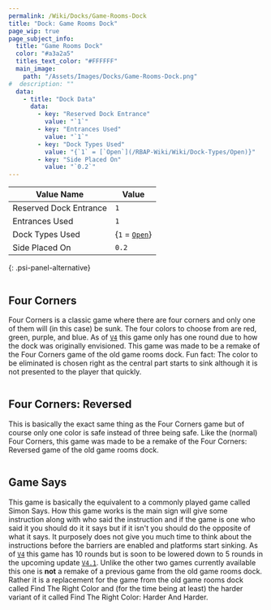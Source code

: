 ```yaml
---
permalink: /Wiki/Docks/Game-Rooms-Dock
title: "Dock: Game Rooms Dock"
page_wip: true
page_subject_info:
  title: "Game Rooms Dock"
  color: "#a3a2a5"
  titles_text_color: "#FFFFFF"
  main_image:
    path: "/Assets/Images/Docks/Game-Rooms-Dock.png"
#  description: ""
  data:
    - title: "Dock Data"
      data:
        - key: "Reserved Dock Entrance"
          value: "`1`"
        - key: "Entrances Used"
          value: "`1`"
        - key: "Dock Types Used"
          value: "{`1` = [`Open`](/RBAP-Wiki/Wiki/Dock-Types/Open)}"
        - key: "Side Placed On"
          value: "`0.2`"
---
```




| Value Name             | Value |
|-|-|
| Reserved Dock Entrance | `1` |
| Entrances Used         | `1` |
| Dock Types Used        | {`1` = [`Open`](/RBAP-Wiki/Wiki/Dock-Types/Open)} |
| Side Placed On         | `0.2` |
{: .psi-panel-alternative}

<img class="dock-image" src="/RBAP-Wiki/Assets/Images/Docks/Game-Rooms-Dock.png" alt="">

## Four Corners

Four Corners is a classic game where there are four corners and only one of them will (in this case) be sunk. The four colors to choose from are red, green, purple, and blue. As of [`V4`](/RBAP-Wiki/Posts/Update-Log/4-0-0) this game only has one round due to how the dock was originally envisioned. This game was made to be a remake of the Four Corners game of the old game rooms dock. Fun fact: The color to be eliminated is chosen right as the central part starts to sink although it is not presented to the player that quickly.

<img class="dock-image" src="/RBAP-Wiki/Assets/Images/Docks/Game-Rooms-Games/Four-Corners.png" alt="">

## Four Corners: Reversed

This is basically the exact same thing as the Four Corners game but of course only one color is safe instead of three being safe. Like the (normal) Four Corners, this game was made to be a remake of the Four Corners: Reversed game of the old game rooms dock.

<img class="dock-image" src="/RBAP-Wiki/Assets/Images/Docks/Game-Rooms-Games/Four-Corners-Reversed.png" alt="">

## Game Says

This game is basically the equivalent to a commonly played game called Simon Says. How this game works is the main sign will give some instruction along with who said the instruction and if the game is one who said it you should do it it says but if it isn't you should do the opposite of what it says. It purposely does not give you much time to think about the instructions before the barriers are enabled and platforms start sinking. As of [`V4`](/RBAP-Wiki/Posts/Update-Log/4-0-0) this game has 10 rounds but is soon to be lowered down to 5 rounds in the upcoming update [`V4.1`](/RBAP-Wiki/Posts/Update-Log/4-1-0). Unlike the other two games currently available this one is **not** a remake of a previous game from the old game rooms dock. Rather it is a replacement for the game from the old game rooms dock called Find The Right Color and (for the time being at least) the harder variant of it called Find The Right Color: Harder And Harder.

<img class="dock-image" src="/RBAP-Wiki/Assets/Images/Docks/Game-Rooms-Games/Game-Says.png" alt="">